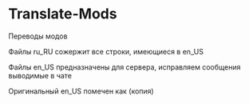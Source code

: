 # Translate-Mods

Переводы модов


Файлы ru_RU сожержит все строки, имеющиеся в en_US

Файлы en_US предназначены для сервера, исправляем сообщения выводимые в чате

Оригинальный en_US помечен как (копия) 
